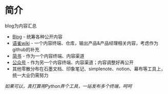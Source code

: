 # 简介
blog为内容汇总

- [Blog](https://jrnyrokbird.github.io/blog) - 统筹各种公开内容
- [语雀wiki](https://yuque.com/jrcc) - 一个内容终端、仓库，输出产品&产品经理相关内容，考虑作为github的补充
- [简书](https://www.jianshu.com/u/4f786e886bd9) - 作为一个内容终端、内容渠道
- [公众号]() - 作为另一个内容终端、内容渠道；内容调整好再公开
- 其他零散分布在石墨文档、印象笔记、simplenote、notion、幕布等工具上，统一大业仍需努力

*如果可以，真打算用Python弄个工具，一站发布多个终端，呵呵*